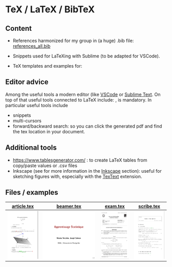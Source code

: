 # TeX / LaTeX / BibTeX

## Content

- References harmonized for my group in (a huge) .bib file: [references_all.bib](biblio/references_all.bib)

- Snippets used for LaTeXing with Sublime (to be adapted for VSCode).

- TeX templates and examples for:



## Editor advice 

Among the useful tools a modern editor (like [VSCode](https://code.visualstudio.com/) or [Sublime Text](https://www.sublimetext.com/).
On top of that useful tools connected to LaTeX include:
, is mandatory.
In particular useful tools include 
- snippets
- multi-cursors 
- forward/backward search: so you can click the generated pdf and find the tex location in your document.


## Additional tools

- https://www.tablesgenerator.com/ : to create LaTeX tables from copy/paste values or .csv files
- Inkscape (see for more information in the [Inkscape](../inkscape/README.md) section): useful for sketching figures with, especially with the [TexText](https://inkscape.org/~jcwinkler/%E2%98%85textext) extension.


## Files / examples
|[article.tex](draft-article/article.tex)|[beamer.tex](draft-beamer/beamer.tex) | [exam.tex](draft-exam/exam.tex)| [scribe.tex](draft-scribe/scribe.tex) |
| ----------- | ----------- |----------- |----------- |
|[<img src="sharedimages/article.png" width="105" height="150">](draft-article/article.tex)|[<img src="sharedimages/beamer.png" width="200" height="150">](draft-beamer/beamer.tex)|[<img src="sharedimages/examen.png" width="105" height="150">](draft-exam/exam.tex)|[<img src="sharedimages/scribe.png" width="105" height="150">](draft-scribe/scribe.tex)|